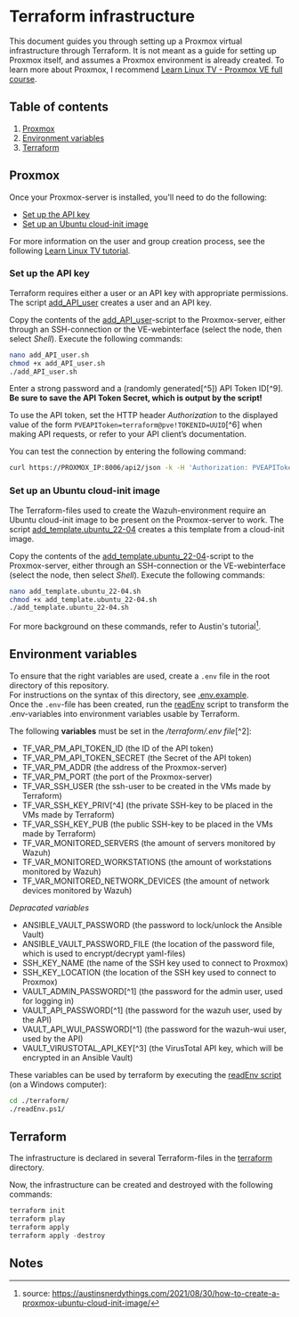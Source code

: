 # Terraform infrastructure 

This document guides you through setting up a Proxmox virtual infrastructure through Terraform.
It is not meant as a guide for setting up Proxmox itself, and assumes a Proxmox environment is already created.
To learn more about Proxmox, I recommend [Learn Linux TV - Proxmox VE full course](https://www.youtube.com/watch?v=LCjuiIswXGs&list=PLT98CRl2KxKHnlbYhtABg6cF50bYa8Ulo).

## Table of contents

1. [Proxmox](#proxmox)
2. [Environment variables](#environment-variables)
3. [Terraform](#terraform)

## Proxmox

Once your Proxmox-server is installed, you'll need to do the following:
* [Set up the API key](#set-up-the-api-key)
* [Set up an Ubuntu cloud-init image](#set-up-an-ubuntu-cloud-init-image)

For more information on the user and group creation process, see the following [Learn Linux TV tutorial](https://youtu.be/frnILOGmATs?list=PLT98CRl2KxKHnlbYhtABg6cF50bYa8Ulo).

### Set up the API key

Terraform requires either a user or an API key with appropriate permissions. 
The script [add_API_user](/proxmox/add_API_user.sh) creates a user and an API key. 

Copy the contents of the [add_API_user](/proxmox/add_API_user.sh)-script to the Proxmox-server,
either through an SSH-connection or the VE-webinterface (select the node, then select *Shell*).
Execute the following commands:

```Bash
nano add_API_user.sh
chmod +x add_API_user.sh
./add_API_user.sh
```
Enter a strong password and a (randomly generated[^5]) API Token ID[^9].
**Be sure to save the API Token Secret, which is output by the script!**

To use the API token, set the HTTP header *Authorization* to the displayed value of the form `PVEAPIToken=terraform@pve!TOKENID=UUID`[^6] when making API requests, or refer to your API client’s documentation.

You can test the connection by entering the following command:

```Bash
curl https://PROXMOX_IP:8006/api2/json -k -H 'Authorization: PVEAPIToken=terraform@pve!TOKENID=UUID'
```

### Set up an Ubuntu cloud-init image

The Terraform-files used to create the Wazuh-environment require an Ubuntu cloud-init image to be present on the Proxmox-server to work. The script [add_template.ubuntu_22-04](/proxmox/add_template.ubuntu_22-04.sh) creates a this template from a cloud-init image. 

Copy the contents of the [add_template.ubuntu_22-04](/proxmox/add_template.ubuntu_22-04.sh)-script to the Proxmox-server,
either through an SSH-connection or the VE-webinterface (select the node, then select *Shell*).
Execute the following commands:

```Bash
nano add_template.ubuntu_22-04.sh
chmod +x add_template.ubuntu_22-04.sh
./add_template.ubuntu_22-04.sh
```

For more background on these commands, refer to Austin's tutorial[^7].


## Environment variables

To ensure that the right variables are used, create a `.env` file in the root directory of this repository.  
For instructions on the syntax of this directory, see [.env.example](/.env.example).  
Once the `.env`-file has been created, run the [readEnv](/terraform/readEnv.ps1) script to transform the .env-variables into environment variables usable by Terraform.

The following **variables** must be set in the */terraform/.env file*[^2]:
* TF_VAR_PM_API_TOKEN_ID (the ID of the API token)
* TF_VAR_PM_API_TOKEN_SECRET (the Secret of the API token)
* TF_VAR_PM_ADDR (the address of the Proxmox-server)
* TF_VAR_PM_PORT (the port of the Proxmox-server)
* TF_VAR_SSH_USER (the ssh-user to be created in the VMs made by Terraform)
* TF_VAR_SSH_KEY_PRIV[^4] (the private SSH-key to be placed in the VMs made by Terraform)
* TF_VAR_SSH_KEY_PUB (the public SSH-key to be placed in the VMs made by Terraform)
* TF_VAR_MONITORED_SERVERS (the amount of servers monitored by Wazuh)
* TF_VAR_MONITORED_WORKSTATIONS (the amount of workstations monitored by Wazuh)
* TF_VAR_MONITORED_NETWORK_DEVICES (the amount of network devices monitored by Wazuh)

*Depracated variables*
* ANSIBLE_VAULT_PASSWORD (the password to lock/unlock the Ansible Vault)
* ANSIBLE_VAULT_PASSWORD_FILE (the location of the password file, which is used to encrypt/decrypt yaml-files)
* SSH_KEY_NAME (the name of the SSH key used to connect to Proxmox)
* SSH_KEY_LOCATION (the location of the SSH key used to connect to Proxmox)
* VAULT_ADMIN_PASSWORD[^1] (the password for the admin user, used for logging in)
* VAULT_API_PASSWORD[^1] (the password for the wazuh user, used by the API)
* VAULT_API_WUI_PASSWORD[^1] (the password for the wazuh-wui user, used by the API)
* VAULT_VIRUSTOTAL_API_KEY[^3] (the VirusTotal API key, which will be encrypted in an Ansible Vault)

These variables can be used by terraform by executing the [readEnv script](/terraform/readEnv.ps1) (on a Windows computer):
```Bash
cd ./terraform/
./readEnv.ps1/
```

## Terraform

The infrastructure is declared in several Terraform-files in the [terraform](/terraform/) directory. 


Now, the infrastructure can be created and destroyed with the following commands:
```PowerShell
terraform init
terraform play
terraform apply
terraform apply -destroy
```

## Notes

[^7]: source: https://austinsnerdythings.com/2021/08/30/how-to-create-a-proxmox-ubuntu-cloud-init-image/
